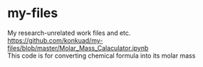 # my-files
My research-unrelated work files and etc.\
https://github.com/konkuad/my-files/blob/master/Molar_Mass_Calaculator.ipynb \
This code is for converting chemical formula into its molar mass

